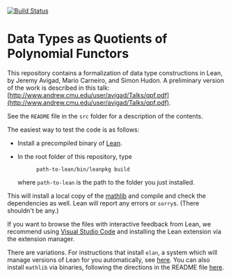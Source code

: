 [![Build Status](https://travis-ci.org/avigad/qpf.svg?branch=master)](https://travis-ci.org/avigad/qpf)

# Data Types as Quotients of Polynomial Functors

This repository contains a formalization of data type constructions in Lean, by Jeremy Avigad, Mario Carneiro, and Simon Hudon. A preliminary version of the work is described in this talk: [http://www.andrew.cmu.edu/user/avigad/Talks/qpf.pdf](http://www.andrew.cmu.edu/user/avigad/Talks/qpf.pdf).

See the `README` file in the `src` folder for a description of the contents.

The easiest way to test the code is as follows:

- Install a precompiled binary of [Lean](https://github.com/leanprover/lean/releases/tag/v3.4.2).

- In the root folder of this repository, type
  ```
        path-to-lean/bin/leanpkg build
  ```
  where `path-to-lean` is the path to the folder you just installed.

This will install a local copy of the [mathlib](https://github.com/leanprover-community/mathlib) and compile and check the dependencies as well. Lean will report any errors or `sorry`s. (There shouldn't be any.)

If you want to browse the files with interactive feedback from Lean, we recommend using [Visual Studio Code](https://code.visualstudio.com/) and installing the Lean extension via the extension manager.

There are variations. For instructions that install `elan`, a system which will manage versions of Lean for you automatically, see [here](https://github.com/leanprover-community/mathlib/blob/master/docs/elan.md). You can also install `mathlib` via binaries, following the directions in the README file [here](https://github.com/leanprover-community/mathlib).